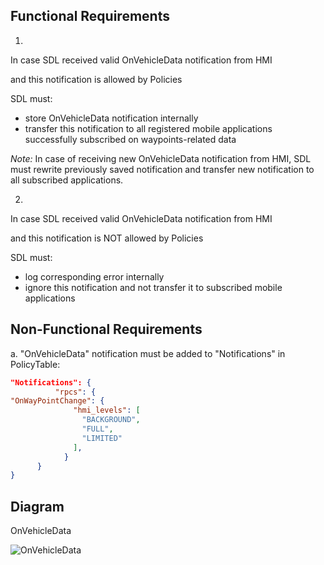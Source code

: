 ## Functional Requirements

1. 
In case SDL received valid OnVehicleData notification from HMI

and this notification is allowed by Policies

SDL must:

- store OnVehicleData notification internally
- transfer this notification to all registered mobile applications successfully subscribed on waypoints-related data

_Note:_ In case of receiving new OnVehicleData notification from HMI, SDL must rewrite previously saved notification and transfer new notification to all subscribed applications.

2. 
In case SDL received valid OnVehicleData notification from HMI

and this notification is NOT allowed by Policies

SDL must:

- log corresponding error internally
- ignore this notification and not transfer it to subscribed mobile applications

## Non-Functional Requirements

a. "OnVehicleData" notification must be added to "Notifications" in PolicyTable:

```json
"Notifications": {
          "rpcs": {
"OnWayPointChange": {
              "hmi_levels": [
                "BACKGROUND",
                "FULL",
                "LIMITED"
              ],
            }
      }
}
```

## Diagram

OnVehicleData

![OnVehicleData](https://github.com/smartdevicelink/sdl_requirements/blob/OnWayPointChange/detailed_docs/accessories/OnVehicleData.png)



